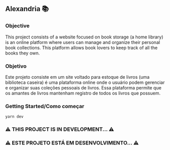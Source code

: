 ## Alexandria 📚

### Objective 
This project consists of a website focused on book storage (a home library) is an online platform where users can manage and organize their personal book collections. This platform allows book lovers to keep track of all the books they own. 

### Objetivo
Este projeto consiste em um site voltado para estoque de livros (uma biblioteca caseira) é uma plataforma online onde o usuário podem gerenciar e organizar suas coleções pessoais de livros. Essa plataforma permite que os amantes de livros mantenham registro de todos os livros que possuem. 

### Getting Started/Como começar
`yarn dev`

### ⚠️ THIS PROJECT IS IN DEVELOPMENT... ⚠️
### ⚠️ ESTE PROJETO ESTÁ EM DESENVOLVIMENTO... ⚠️
